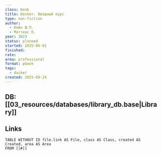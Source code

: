 ```yaml
---
class: book
title: Docker. Вводный курс
type: non-fiction
author:
  - Кейн Ш.П.
  - Маттиас К.
year: 2023
status: planned
started: 2025-06-01
finished:
rate:
area: professional
format: pbook
tags:
  - docker
created: 2025-09-24
---
```

## DB: [[03_resources/databases/library_db.base|Library]]

## Links

```dataview
TABLE WITHOUT ID file.link AS File, class AS Class, created AS Created, area AS Area
FROM [[#]]
````